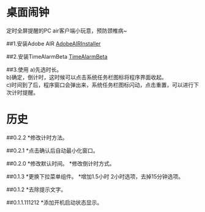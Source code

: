 桌面闹钟
================================ 

定时全屏提醒的PC air客户端小玩意，预防颈椎病~

##1.安装Adobe AIR
[AdobeAIRInstaller](URL 'https://get.adobe.com/air/?loc=cn')

##2.安装TimeAlarmBeta
[TimeAlarmBeta](URL 'https://github.com/yangfan1122/timealarmbeta/raw/master/bin-release/TimeAlarmBeta.air')

##3.使用
a)先选时长。  
b)确定，倒计时，这时候可以点击系统任务栏图标将程序界面收起。  
c)时间到了后，程序窗口会弹出来，系统任务栏图标闪动，点击重置，可以进行下次计时提醒。


历史
================================ 
##0.2.2
*修改计时方法。

##0.2.1
*点击确认后自动最小化窗口。

##0.2.0
*修改默认时间。
*修改倒计时方式。

##0.1.3
*更换下拉菜单组件。
*增加1.5小时 2小时选项，去掉15分钟选项。

##0.1.2
*去除提示文字。

##0.1.1.111212
*添加开机启动状态显示。
